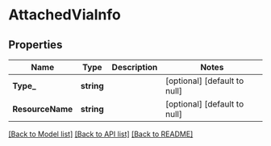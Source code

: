 # AttachedViaInfo

## Properties
Name | Type | Description | Notes
------------ | ------------- | ------------- | -------------
**Type_** | **string** |  | [optional] [default to null]
**ResourceName** | **string** |  | [optional] [default to null]

[[Back to Model list]](../README.md#documentation-for-models) [[Back to API list]](../README.md#documentation-for-api-endpoints) [[Back to README]](../README.md)

